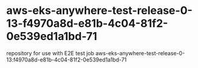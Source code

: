 # aws-eks-anywhere-test-release-0-13-f4970a8d-e81b-4c04-81f2-0e539ed1a1bd-71
repository for use with E2E test job aws-eks-anywhere-test-release-0-13:f4970a8d-e81b-4c04-81f2-0e539ed1a1bd-71
